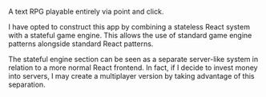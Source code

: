 A text RPG playable entirely via point and click.

I have opted to construct this app by combining a stateless React system with a stateful game engine. This allows the use of standard game engine patterns alongside standard React patterns.

The stateful engine section can be seen as a separate server-like system in relation to a more normal React frontend. In fact, if I decide to invest money into servers, I may create a multiplayer version by taking advantage of this separation.
